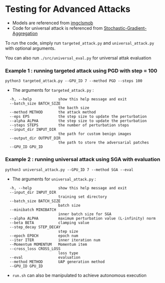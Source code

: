 # Testing for Advanced Attacks

* Models are referenced from [imgclsmob](https://github.com/osmr/imgclsmob)
* Code for universal attack is referenced from [Stochastic-Gradient-Aggregation](https://github.com/liuxuannan/Stochastic-Gradient-Aggregation/)

To run the code, simply run `targeted_attack.py` and `universal_attack.py` with optional arguments.  

You can also run `./src/universal_eval.py` for universal attak evaluation

### Example 1 : running targeted attack using PGD with step = 100

```
python3 targeted_attack.py --GPU_ID 7 --method PGD --steps 100
```

* The arguments for `targeted_attack.py` :

```
  -h, --help            show this help message and exit
  --batch_size BATCH_SIZE
                        the bacth size
  --method METHOD       the attack method
  --eps EPS             the step size to update the perturbation
  --alpha ALPHA         the step size to update the perturbation
  --steps STEPS         the number of perturbation steps
  --input_dir INPUT_DIR
                        the path for custom benign images
  --output_dir OUTPUT_DIR
                        the path to store the adversarial patches
  --GPU_ID GPU_ID
```

### Example 2 : running universal attack using SGA with evaluation

```
python3 universal_attack.py --GPU_ID 7 --method SGA --eval
```

* The arguments for `universal_attack.py` :

```
  -h, --help            show this help message and exit
  --input_dir INPUT_DIR
                        training set directory
  --batch_size BATCH_SIZE
                        batch size
  --minibatch MINIBATCH
                        inner batch size for SGA
  --alpha ALPHA         maximum perturbation value (L-infinity) norm
  --beta BETA           clamping value
  --step_decay STEP_DECAY
                        step size
  --epoch EPOCH         epoch num
  --iter ITER           inner iteration num
  --Momentum MOMENTUM   Momentum item
  --cross_loss CROSS_LOSS
                        loss type
  --eval                evaluation
  --method METHOD       UAP generation method
  --GPU_ID GPU_ID
```


* `run.sh` can also be manipulated to achieve autonomous execution
